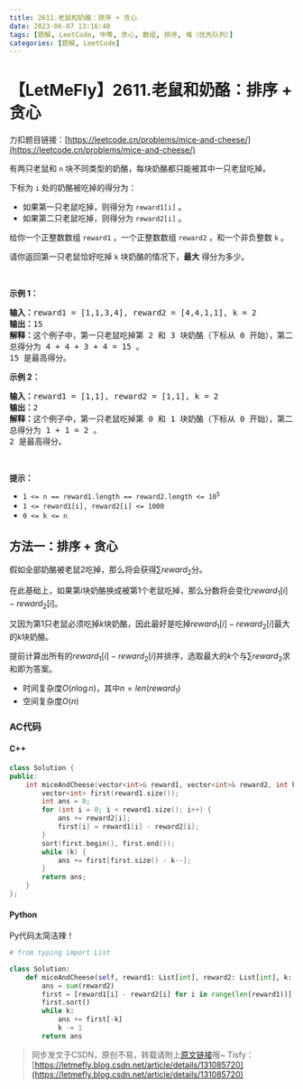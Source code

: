 ```yaml
---
title: 2611.老鼠和奶酪：排序 + 贪心
date: 2023-06-07 13:16:40
tags: [题解, LeetCode, 中等, 贪心, 数组, 排序, 堆（优先队列）]
categories: [题解, LeetCode]
---
```


# 【LetMeFly】2611.老鼠和奶酪：排序 + 贪心

力扣题目链接：[https://leetcode.cn/problems/mice-and-cheese/](https://leetcode.cn/problems/mice-and-cheese/)

<p>有两只老鼠和&nbsp;<code>n</code>&nbsp;块不同类型的奶酪，每块奶酪都只能被其中一只老鼠吃掉。</p>

<p>下标为 <code>i</code>&nbsp;处的奶酪被吃掉的得分为：</p>

<ul>
	<li>如果第一只老鼠吃掉，则得分为&nbsp;<code>reward1[i]</code>&nbsp;。</li>
	<li>如果第二只老鼠吃掉，则得分为&nbsp;<code>reward2[i]</code>&nbsp;。</li>
</ul>

<p>给你一个正整数数组&nbsp;<code>reward1</code>&nbsp;，一个正整数数组&nbsp;<code>reward2</code>&nbsp;，和一个非负整数&nbsp;<code>k</code>&nbsp;。</p>

<p>请你返回第一只老鼠恰好吃掉 <code>k</code>&nbsp;块奶酪的情况下，<strong>最大</strong>&nbsp;得分为多少。</p>

<p>&nbsp;</p>

<p><strong>示例 1：</strong></p>

<pre>
<b>输入：</b>reward1 = [1,1,3,4], reward2 = [4,4,1,1], k = 2
<b>输出：</b>15
<b>解释：</b>这个例子中，第一只老鼠吃掉第 2&nbsp;和 3 块奶酪（下标从 0 开始），第二只老鼠吃掉第 0 和 1 块奶酪。
总得分为 4 + 4 + 3 + 4 = 15 。
15 是最高得分。
</pre>

<p><strong>示例 2：</strong></p>

<pre>
<b>输入：</b>reward1 = [1,1], reward2 = [1,1], k = 2
<b>输出：</b>2
<b>解释：</b>这个例子中，第一只老鼠吃掉第 0 和 1 块奶酪（下标从 0 开始），第二只老鼠不吃任何奶酪。
总得分为 1 + 1 = 2 。
2 是最高得分。
</pre>

<p>&nbsp;</p>

<p><strong>提示：</strong></p>

<ul>
	<li><code>1 &lt;= n == reward1.length == reward2.length &lt;= 10<sup>5</sup></code></li>
	<li><code>1 &lt;= reward1[i],&nbsp;reward2[i] &lt;= 1000</code></li>
	<li><code>0 &lt;= k &lt;= n</code></li>
</ul>


    
## 方法一：排序 + 贪心

假如全部奶酪被老鼠$2$吃掉，那么将会获得$\sum reward_2$分。

在此基础上，如果第$i$块奶酪换成被第$1$个老鼠吃掉，那么分数将会变化$reward_1[i]-reward_2[i]$。

又因为第$1$只老鼠必须吃掉$k$块奶酪，因此最好是吃掉$reward_1[i]-reward_2[i]$最大的$k$块奶酪。

提前计算出所有的$reward_1[i]-reward_2[i]$并排序，选取最大的$k$个与$\sum reward_2$求和即为答案。

+ 时间复杂度$O(n \log n)$，其中$n=len(reward_1)$
+ 空间复杂度$O(n)$

### AC代码

#### C++

```cpp
class Solution {
public:
    int miceAndCheese(vector<int>& reward1, vector<int>& reward2, int k) {
        vector<int> first(reward1.size());
        int ans = 0;
        for (int i = 0; i < reward1.size(); i++) {
            ans += reward2[i];
            first[i] = reward1[i] - reward2[i];
        }
        sort(first.begin(), first.end());
        while (k) {
            ans += first[first.size() - k--];
        }
        return ans;
    }
};
```

#### Python

Py代码太简洁辣！

```python
# from typing import List

class Solution:
    def miceAndCheese(self, reward1: List[int], reward2: List[int], k: int) -> int:
        ans = sum(reward2)
        first = [reward1[i] - reward2[i] for i in range(len(reward1))]
        first.sort()
        while k:
            ans += first[-k]
            k -= 1
        return ans
```

> 同步发文于CSDN，原创不易，转载请附上[原文链接](https://blog.letmefly.xyz/2023/06/07/LeetCode%202611.%E8%80%81%E9%BC%A0%E5%92%8C%E5%A5%B6%E9%85%AA/)哦~
> Tisfy：[https://letmefly.blog.csdn.net/article/details/131085720](https://letmefly.blog.csdn.net/article/details/131085720)
